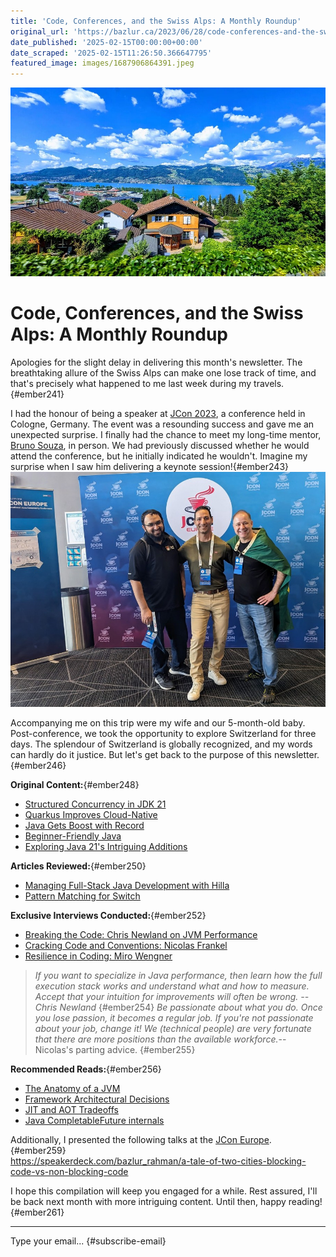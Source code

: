 ```yaml
---
title: 'Code, Conferences, and the Swiss Alps: A Monthly Roundup'
original_url: 'https://bazlur.ca/2023/06/28/code-conferences-and-the-swiss-alps-a-monthly-roundup/'
date_published: '2025-02-15T00:00:00+00:00'
date_scraped: '2025-02-15T11:26:50.366647795'
featured_image: images/1687906864391.jpeg
---
```


![](images/1687906864391.jpeg)

Code, Conferences, and the Swiss Alps: A Monthly Roundup
========================================================

Apologies for the slight delay in delivering this month's newsletter. The breathtaking allure of the Swiss Alps can make one lose track of time, and that's precisely what happened to me last week during my travels.{#ember241}

I had the honour of being a speaker at [JCon 2023](https://sched.co/1LgSj), a conference held in Cologne, Germany. The event was a resounding success and gave me an unexpected surprise. I finally had the chance to meet my long-time mentor, [Bruno Souza](https://www.linkedin.com/in/brjavaman?miniProfileUrn=urn%3Ali%3Afs_miniProfile%3AACoAAAAFPQsBWOMYdNqXsvhAxcjYibZPkgh8zA0), in person. We had previously discussed whether he would attend the conference, but he initially indicated he wouldn't. Imagine my surprise when I saw him delivering a keynote session!{#ember243}  
![](images/pxl-20230622-091632248.jpg)

Accompanying me on this trip were my wife and our 5-month-old baby. Post-conference, we took the opportunity to explore Switzerland for three days. The splendour of Switzerland is globally recognized, and my words can hardly do it justice. But let's get back to the purpose of this newsletter.{#ember246}

**Original Content:**{#ember248}

* [Structured Concurrency in JDK 21](https://www.infoq.com/news/2023/06/structured-concurrency-jdk-21/)
* [Quarkus Improves Cloud-Native](https://www.infoq.com/news/2023/05/quarkus-improves-cloud-native)
* [Java Gets Boost with Record](https://www.infoq.com/news/2023/05/java-gets-boost-with-record)
* [Beginner-Friendly Java](https://www.infoq.com/news/2023/05/beginner-friendly-java/)
* [Exploring Java 21's Intriguing Additions](https://foojay.io/today/exploring-java-21s-intriguing-additions-unveiling-new-features-part-1/)

**Articles Reviewed:**{#ember250}

* [Managing Full-Stack Java Development with Hilla](https://www.infoq.com/articles/how-to-manage-full-stack-java-development-with-hilla/)
* [Pattern Matching for Switch](https://www.infoq.com/articles/pattern-matching-for-switch/)

**Exclusive Interviews Conducted:**{#ember252}

* [Breaking the Code: Chris Newland on JVM Performance](https://foojay.io/today/breaking-the-code-how-chris-newland-is-changing-the-game-in-jvm-performance/)
* [Cracking Code and Conventions: Nicolas Frankel](https://foojay.io/today/cracking-code-and-conventions-an-exclusive-interview-with-nicolas-frankel/)
* [Resilience in Coding: Miro Wengner](https://foojay.io/today/resilience-in-coding-miro-wengner-on-thriving-in-the-software-industry/)

> *If you want to specialize in Java performance, then learn how the full execution stack works and understand what and how to measure. Accept that your intuition for improvements will often be wrong. -- Chris Newland*
> {#ember254}
> *Be passionate about what you do. Once you lose passion, it becomes a regular job. If you're not passionate about your job, change it! We (technical people) are very fortunate that there are more positions than the available workforce.*-- Nicolas's parting advice.
> {#ember255}

**Recommended Reads:**{#ember256}

* [The Anatomy of a JVM](https://foojay.io/today/the-anatomy-of-a-jvm/)
* [Framework Architectural Decisions](https://www.infoq.com/articles/framework-architectural-decisions/)
* [JIT and AOT Tradeoffs](https://www.infoq.com/presentations/jit-aot-tradeoffs/)
* [Java CompletableFuture internals](https://deepakvadgama.com/blog/completable-future-internals/)

Additionally, I presented the following talks at the [JCon Europe](https://2023.europe.jcon.one/).{#ember259}  
<https://speakerdeck.com/bazlur_rahman/a-tale-of-two-cities-blocking-code-vs-non-blocking-code>  

I hope this compilation will keep you engaged for a while. Rest assured, I'll be back next month with more intriguing content. Until then, happy reading!{#ember261}  

*** ** * ** ***

Type your email... {#subscribe-email}
